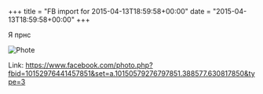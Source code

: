 +++
title = "FB import for 2015-04-13T18:59:58+00:00"
date = "2015-04-13T18:59:58+00:00"
+++

Я прнс

![Phote](https://scontent.xx.fbcdn.net/v/t1.0-0/p130x130/11156356_10152976441457851_7214541328437210519_n.jpg?oh=1ca6841da71cd67599be812eee2ec1c0&oe=595AC54F)


Link: https://www.facebook.com/photo.php?fbid=10152976441457851&set=a.10150579276797851.388577.630817850&type=3
